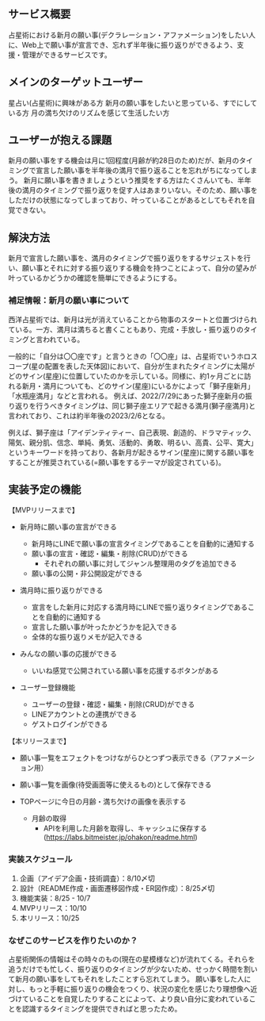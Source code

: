 ## サービス概要
占星術における新月の願い事(デクラレーション・アファメーション)をしたい人に、Web上で願い事が宣言でき、忘れず半年後に振り返りができるよう、支援・管理ができるサービスです。

## メインのターゲットユーザー
星占い(占星術)に興味がある方
新月の願い事をしたいと思っている、すでにしている方
月の満ち欠けのリズムを感じて生活したい方

## ユーザーが抱える課題
新月の願い事をする機会は月に1回程度(月齢が約28日のため)だが、新月のタイミングで宣言した願い事を半年後の満月で振り返ることを忘れがちになってしまう。
新月に願い事を書きましょうという推奨をする方はたくさんいても、半年後の満月のタイミングで振り返りを促す人はあまりいない。そのため、願い事をしただけの状態になってしまっており、叶っていることがあるとしてもそれを自覚できない。

## 解決方法
新月で宣言した願い事を、満月のタイミングで振り返りをするサジェストを行い、願い事とそれに対する振り返りする機会を持つことによって、自分の望みが叶っているかどうかの確認を簡単にできるようにする。

### 補足情報：新月の願い事について
西洋占星術では、新月は光が消えていることから物事のスタートと位置づけられている。一方、満月は満ちると書くこともあり、完成・手放し・振り返りのタイミングと言われている。

一般的に「自分は〇〇座です」と言うときの「〇〇座」は、占星術でいうホロスコープ(星の配置を表した天体図)において、自分が生まれたタイミングに太陽がどのサイン(星座)に位置していたのかを示している。同様に、約1ヶ月ごとに訪れる新月・満月についても、どのサイン(星座)にいるかによって「獅子座新月」「水瓶座満月」などと言われる。
例えば、2022/7/29にあった獅子座新月の振り返りを行うべきタイミングは、同じ獅子座エリアで起きる満月(獅子座満月)と言われており、これは約半年後の2023/2/6となる。

例えば、獅子座は「アイデンティティー、自己表現、創造的、ドラマティック、陽気、親分肌、信念、単純、勇気、活動的、勇敢、明るい、高貴、公平、寛大」というキーワードを持っており、各新月が起きるサイン(星座)に関する願い事をすることが推奨されている(=願い事をするテーマが設定されている)。

## 実装予定の機能
【MVPリリースまで】
- 新月時に願い事の宣言ができる
	- 新月時にLINEで願い事の宣言タイミングであることを自動的に通知する
    - 願い事の宣言・確認・編集・削除(CRUD)ができる
		- それぞれの願い事に対してジャンル整理用のタグを追加できる
	- 願い事の公開・非公開設定ができる

- 満月時に振り返りができる
	- 宣言をした新月に対応する満月時にLINEで振り返りタイミングであることを自動的に通知する
	- 宣言した願い事が叶ったかどうかを記入できる
  - 全体的な振り返りメモが記入できる

- みんなの願い事の応援ができる
	- いいね感覚で公開されている願い事を応援するボタンがある

- ユーザー登録機能
	- ユーザーの登録・確認・編集・削除(CRUD)ができる
    - LINEアカウントとの連携ができる
	- ゲストログインができる

【本リリースまで】
- 願い事一覧をエフェクトをつけながらひとつずつ表示できる（アファメーション用）
- 願い事一覧を画像(待受画面等に使えるもの)として保存できる

- TOPページに今日の月齢・満ち欠けの画像を表示する
	- 月齢の取得
		- APIを利用した月齢を取得し、キャッシュに保存する
			(https://labs.bitmeister.jp/ohakon/readme.html)

### 実装スケジュール
1. 企画（アイデア企画・技術調査）：8/10〆切
2. 設計（README作成・画面遷移図作成・ER図作成）：8/25〆切
3. 機能実装：8/25 - 10/7
4. MVPリリース：10/10
5. 本リリース：10/25

### なぜこのサービスを作りたいのか？
占星術関係の情報はその時々のもの(現在の星模様など)が流れてくる。それらを追うだけでも忙しく、振り返りのタイミングが少ないため、せっかく時間を割いて新月の願い事をしてもそれをしたことすら忘れてしまう。
願い事をした人に対し、もっと手軽に振り返りの機会をつくり、状況の変化を感じたり理想像へ近づけていることを自覚したりすることによって、より良い自分に変われていることを認識するタイミングを提供できればと思ったため。